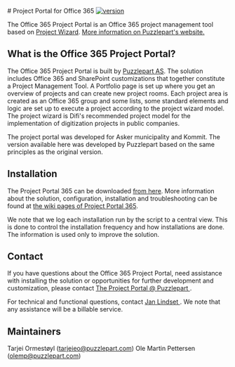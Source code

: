 ﻿﻿# Project Portal for Office 365 [![version](https://img.shields.io/badge/version-1.2.0-yellow.svg)](https://semver.org)

The Office 365 Project Portal is an Office 365 project management tool based on <a href="http://prosjektveiviseren.no">Project Wizard</a>. <a href="http://www.puzzlepart.com/prosjektportalen-365/">More information on Puzzlepart's website.</a>

## What is the Office 365 Project Portal?

The Office 365 Project Portal is built by <a href="http://www.puzzlepart.com">Puzzlepart AS</a>. The solution includes Office 365 and SharePoint customizations that together constitute a Project Management Tool. A Portfolio page is set up where you get an overview of projects and can create new project rooms. Each project area is created as an Office 365 group and some lists, some standard elements and logic are set up to execute a project according to the project wizard model. The project wizard is Difi's recommended project model for the implementation of digitization projects in public companies.

The project portal was developed for Asker municipality and Kommit. The version available here was developed by Puzzlepart based on the same principles as the original version.

## Installation

The Project Portal 365 can be downloaded <a href="https://github.com/Puzzlepart/prosjektportalen365/releases/latest">from here</a>. More information about the solution, configuration, installation and troubleshooting can be found at <a href="https://github.com/Puzzlepart/prosjektportalen365/wiki">the wiki pages of Project Portal 365</a>.

We note that we log each installation run by the script to a central view. This is done to control the installation frequency and how installations are done. The information is used only to improve the solution.

## Contact

If you have questions about the Office 365 Project Portal, need assistance with installing the solution or opportunities for further development and customization, please contact <a href="mailto:prosjektportalen@puzzlepart.com"> The Project Portal @ Puzzlepart </a>.

For technical and functional questions, contact <a href="mailto:jan.lindset@puzzlepart.com"> Jan Lindset </a>. We note that any assistance will be a billable service.

## Maintainers

Tarjei Ormestøyl (tarjeieo@puzzlepart.com)
Ole Martin Pettersen (olemp@puzzlepart.com)
